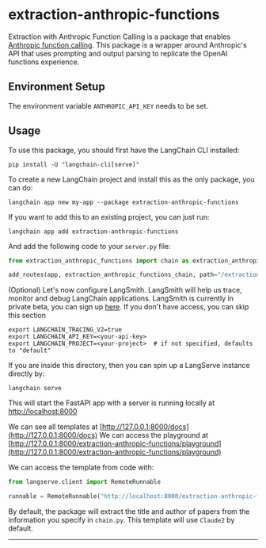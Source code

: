 
# extraction-anthropic-functions

Extraction with Anthropic Function Calling is a package that enables [Anthropic function calling](https://python.langchain.com/docs/integrations/chat/extraction_anthropic_functions). This package is a wrapper around Anthropic's API that uses prompting and output parsing to replicate the OpenAI functions experience.

## Environment Setup

The environment variable `ANTHROPIC_API_KEY` needs to be set.

## Usage

To use this package, you should first have the LangChain CLI installed:

```shell
pip install -U "langchain-cli[serve]"
```

To create a new LangChain project and install this as the only package, you can do:

```shell
langchain app new my-app --package extraction-anthropic-functions
```

If you want to add this to an existing project, you can just run:

```shell
langchain app add extraction-anthropic-functions
```

And add the following code to your `server.py` file:
```python
from extraction_anthropic_functions import chain as extraction_anthropic_functions_chain

add_routes(app, extraction_anthropic_functions_chain, path="/extraction-anthropic-functions")
```

(Optional) Let's now configure LangSmith. 
LangSmith will help us trace, monitor and debug LangChain applications. 
LangSmith is currently in private beta, you can sign up [here](https://smith.langchain.com/). 
If you don't have access, you can skip this section


```shell
export LANGCHAIN_TRACING_V2=true
export LANGCHAIN_API_KEY=<your-api-key>
export LANGCHAIN_PROJECT=<your-project>  # if not specified, defaults to "default"
```

If you are inside this directory, then you can spin up a LangServe instance directly by:

```shell
langchain serve
```

This will start the FastAPI app with a server is running locally at 
[http://localhost:8000](http://localhost:8000)

We can see all templates at [http://127.0.0.1:8000/docs](http://127.0.0.1:8000/docs)
We can access the playground at [http://127.0.0.1:8000/extraction-anthropic-functions/playground](http://127.0.0.1:8000/extraction-anthropic-functions/playground)  

We can access the template from code with:

```python
from langserve.client import RemoteRunnable

runnable = RemoteRunnable("http://localhost:8000/extraction-anthropic-functions")
```

By default, the package will extract the title and author of papers from the information you specify in `chain.py`. This template will use `Claude2` by default. 

---
